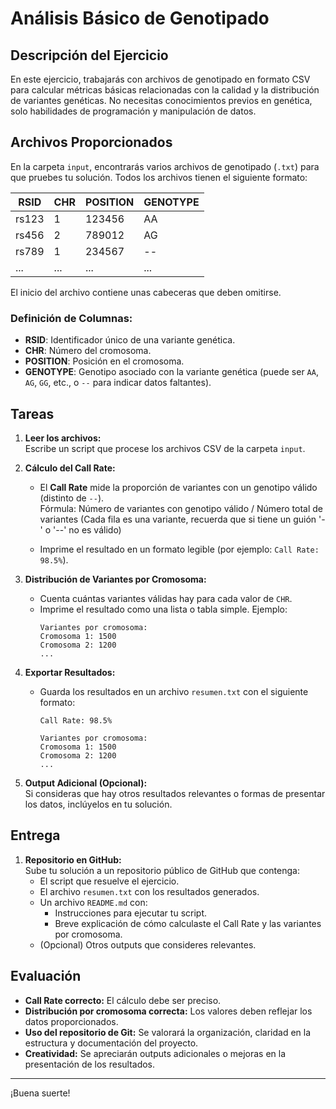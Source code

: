 # Análisis Básico de Genotipado

## Descripción del Ejercicio

En este ejercicio, trabajarás con archivos de genotipado en formato CSV para calcular métricas básicas relacionadas con la calidad y la distribución de variantes genéticas. No necesitas conocimientos previos en genética, solo habilidades de programación y manipulación de datos.

## Archivos Proporcionados

En la carpeta `input`, encontrarás varios archivos de genotipado (`.txt`) para que pruebes tu solución. Todos los archivos tienen el siguiente formato:

| RSID         | CHR  | POSITION   | GENOTYPE |
|--------------|------|------------|----------|
| rs123        | 1    | 123456     | AA       |
| rs456        | 2    | 789012     | AG       |
| rs789        | 1    | 234567     | --       |
| ...          | ...  | ...        | ...      |

El inicio del archivo contiene unas cabeceras que deben omitirse.

### Definición de Columnas:
- **RSID**: Identificador único de una variante genética.
- **CHR**: Número del cromosoma.
- **POSITION**: Posición en el cromosoma.
- **GENOTYPE**: Genotipo asociado con la variante genética (puede ser `AA`, `AG`, `GG`, etc., o `--` para indicar datos faltantes).

## Tareas

1. **Leer los archivos:**  
   Escribe un script que procese los archivos CSV de la carpeta `input`.

2. **Cálculo del Call Rate:**  
   - El **Call Rate** mide la proporción de variantes con un genotipo válido (distinto de `--`).  
     Fórmula:   Número de variantes con genotipo válido / Número total de variantes
     (Cada fila es una variante, recuerda que si tiene un guión '-' o '--' no es válido)
    
   - Imprime el resultado en un formato legible (por ejemplo: `Call Rate: 98.5%`).

3. **Distribución de Variantes por Cromosoma:**  
   - Cuenta cuántas variantes válidas hay para cada valor de `CHR`.
   - Imprime el resultado como una lista o tabla simple. Ejemplo:  
     ```
     Variantes por cromosoma:
     Cromosoma 1: 1500
     Cromosoma 2: 1200
     ...
     ```

4. **Exportar Resultados:**  
   - Guarda los resultados en un archivo `resumen.txt` con el siguiente formato:
     ```
     Call Rate: 98.5%
     
     Variantes por cromosoma:
     Cromosoma 1: 1500
     Cromosoma 2: 1200
     ...
     ```

5. **Output Adicional (Opcional):**  
   Si consideras que hay otros resultados relevantes o formas de presentar los datos, inclúyelos en tu solución.

## Entrega

1. **Repositorio en GitHub:**  
   Sube tu solución a un repositorio público de GitHub que contenga:
   - El script que resuelve el ejercicio.
   - El archivo `resumen.txt` con los resultados generados.
   - Un archivo `README.md` con:
     - Instrucciones para ejecutar tu script.
     - Breve explicación de cómo calculaste el Call Rate y las variantes por cromosoma.
   - (Opcional) Otros outputs que consideres relevantes.


## Evaluación

- **Call Rate correcto:** El cálculo debe ser preciso.
- **Distribución por cromosoma correcta:** Los valores deben reflejar los datos proporcionados.
- **Uso del repositorio de Git:** Se valorará la organización, claridad en la estructura y documentación del proyecto.
- **Creatividad:** Se apreciarán outputs adicionales o mejoras en la presentación de los resultados.

---

¡Buena suerte!
